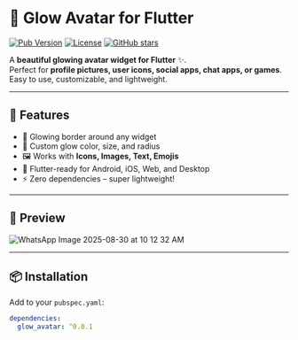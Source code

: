 # 🌟 Glow Avatar for Flutter

[![Pub Version](https://img.shields.io/pub/v/glow_avatar.svg)](https://pub.dev/packages/glow_avatar)
[![License](https://img.shields.io/badge/license-MIT-blue.svg)](LICENSE)
[![GitHub stars](https://img.shields.io/github)](https://github.com/YogeshMoradiya/glow_avatar)


A **beautiful glowing avatar widget for Flutter** ✨.  
Perfect for **profile pictures, user icons, social apps, chat apps, or games**.  
Easy to use, customizable, and lightweight.

---

## 🚀 Features
- 🔵 Glowing border around any widget
- 🎨 Custom glow color, size, and radius
- 🖼️ Works with **Icons, Images, Text, Emojis**
- 📱 Flutter-ready for Android, iOS, Web, and Desktop
- ⚡ Zero dependencies – super lightweight!

---

## 📸 Preview
![WhatsApp Image 2025-08-30 at 10 12 32 AM](https://github.com/user-attachments/assets/ff54044a-128c-42f6-ad4a-1b0feb187335)


---

## 📦 Installation

Add to your `pubspec.yaml`:
```yaml
dependencies:
  glow_avatar: ^0.0.1
